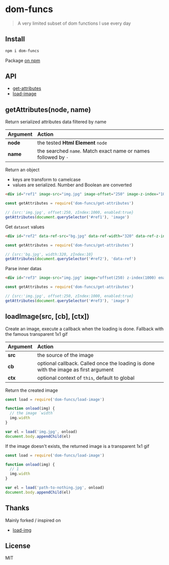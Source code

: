 # dom-funcs

> A very limited subset of dom functions I use every day

## Install

```bash
npm i dom-funcs
```

Package [on npm](https://www.npmjs.com/package/dom-funcs)

## API

* [get-attributes](#getattributesnode-name)
* [load-image](#loadimagesrc-cb-ctx)

## getAttributes(node, name)

Return serialized attributes data filtered by name

| Argument | Action |
| :------ | :------- |
| **node** | the tested **Html Element** `node` |
| **name** | the searched `name`. Match exact name or names followed by `-` |

Return an object

* keys are transform to camelcase
* values are serialized. Number and Boolean are converted

```html
<div id="ref1" image-src="img.jpg" image-offset="250" image-z-index="1000" image-enabled="true" foo="bar"></div>
```

```js
const getAttributes = require('dom-funcs/get-attributes')

// {src:'img.jpg', offset:250, zIndex:1000, enabled:true}
getAttributes(document.querySelector('#ref1'), 'image')
```

Get `dataset` values

```html
<div id="ref2" data-ref-src="bg.jpg" data-ref-width="320" data-ref-z-index="10" data-foo="bar"></div>
```

```js
const getAttributes = require('dom-funcs/get-attributes')

// {src:'bg.jpg', width:320, zIndex:10}
getAttributes(document.querySelector('#ref2'), 'data-ref')
```

Parse inner datas

```html
<div id="ref3" image-src="img.jpg" image="offset(250) z-index(1000) enabled(true)" foo="bar"></div>
```

```js
const getAttributes = require('dom-funcs/get-attributes')

// {src:'img.jpg', offset:250, zIndex:1000, enabled:true}
getAttributes(document.querySelector('#ref3'), 'image')
```

## loadImage(src, [cb], [ctx])

Create an image, execute a callback when the loading is done. Fallback with the famous transparent 1x1 gif

| Argument | Action |
| :------ | :------- |
| **src** | the source of the image |
| **cb** | optional callback. Called once the loading is done with the image as first argument |
| **ctx** | optional context of `this`, default to global |

Return the created image

```js
const load = require('dom-funcs/load-image')

function onload(img) {
  // the image `width`
  img.width
}

var el = load('img.jpg', onload)
document.body.appendChild(el)
```

If the image doesn't exists, the returned image is a transparent 1x1 gif

```js
const load = require('dom-funcs/load-image')

function onload(img) {
  // 1
  img.width
}

var el = load('path-to-nothing.jpg', onload)
document.body.appendChild(el)
```

## Thanks

Mainly forked / inspired on
- [load-img](https://github.com/mattdesl/load-img)

## License

MIT
